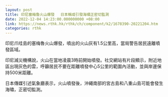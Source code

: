 ```yaml
---
layout: post
title: 印尼塞梅魯火山爆發　 日本稱或引發海嘯正密切監測
date: 2022-12-04 14:23:00.000000000 +08:00
link: https://news.rthk.hk/rthk/ch/component/k2/1678390-20221204.htm
categories: rthk
---
```


印尼爪哇島的塞梅魯火山爆發，噴出的火山灰有1.5公里高，當局警告居民遠離噴發區域。

印尼減災機構說，火山在當地凌晨3時前開始噴發。社交網站有片段顯示，附近地區出現灰色的雲，呼籲居民不要在距離噴發中心5公里的範圍內活動，並與岸邊保持500米距離。

日本傳媒引述氣象廳表示，火山噴發後，沖繩南部的宮古島和八重山島可能會發生海嘯，正密切監測。
